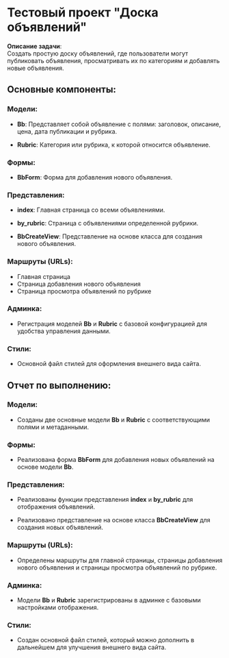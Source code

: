 # Тестовый проект "Доска объявлений"

**Описание задачи**:  
Создать простую доску объявлений, где пользователи могут публиковать объявления, просматривать их по категориям и добавлять новые объявления.

## Основные компоненты:

### Модели:

- **Bb**: Представляет собой объявление с полями: заголовок, описание, цена, дата публикации и рубрика.
  
- **Rubric**: Категория или рубрика, к которой относится объявление.

### Формы:

- **BbForm**: Форма для добавления нового объявления.

### Представления:

- **index**: Главная страница со всеми объявлениями.

- **by_rubric**: Страница с объявлениями определенной рубрики.

- **BbCreateView**: Представление на основе класса для создания нового объявления.

### Маршруты (URLs):

- Главная страница
- Страница добавления нового объявления
- Страница просмотра объявлений по рубрике

### Админка:

- Регистрация моделей **Bb** и **Rubric** с базовой конфигурацией для удобства управления данными.

### Стили:

- Основной файл стилей для оформления внешнего вида сайта.

## Отчет по выполнению:

### Модели:

- Созданы две основные модели **Bb** и **Rubric** с соответствующими полями и метаданными.

### Формы:

- Реализована форма **BbForm** для добавления новых объявлений на основе модели **Bb**.

### Представления:

- Реализованы функции представления **index** и **by_rubric** для отображения объявлений.

- Реализовано представление на основе класса **BbCreateView** для создания новых объявлений.

### Маршруты (URLs):

- Определены маршруты для главной страницы, страницы добавления нового объявления и страницы просмотра объявлений по рубрике.

### Админка:

- Модели **Bb** и **Rubric** зарегистрированы в админке с базовыми настройками отображения.

### Стили:

- Создан основной файл стилей, который можно дополнить в дальнейшем для улучшения внешнего вида сайта.
